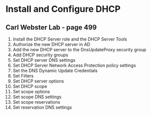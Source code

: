 # Install and Configure DHCP

## Carl Webster Lab - page 499

1. Install the DHCP Server role and the DHCP Server Tools
2. Authorize the new DHCP server in AD
3. Add the new DHCP server to the DnsUpdateProxy security group
4. Add DHCP security groups
5. Set DHCP server DNS settings
6. Set DHCP Server Network Access Protection policy settings
7. Set the DNS Dynamic Update Credentials
8. Set Filters
9. Set DHCP server options
10. Set DHCP scope
11. Set scope options
12. Set scope DNS settings
13. Set scope reservations
14. Set reservation DNS settings